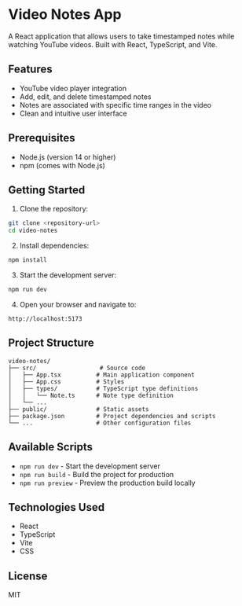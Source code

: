 # Video Notes App

A React application that allows users to take timestamped notes while watching YouTube videos. Built with React, TypeScript, and Vite.

## Features

- YouTube video player integration
- Add, edit, and delete timestamped notes
- Notes are associated with specific time ranges in the video
- Clean and intuitive user interface

## Prerequisites

- Node.js (version 14 or higher)
- npm (comes with Node.js)

## Getting Started

1. Clone the repository:
```bash
git clone <repository-url>
cd video-notes
```

2. Install dependencies:
```bash
npm install
```

3. Start the development server:
```bash
npm run dev
```

4. Open your browser and navigate to:
```
http://localhost:5173
```

## Project Structure

```
video-notes/
├── src/                  # Source code
│   ├── App.tsx          # Main application component
│   ├── App.css          # Styles
│   ├── types/           # TypeScript type definitions
│   │   └── Note.ts      # Note type definition
│   └── ...
├── public/              # Static assets
├── package.json         # Project dependencies and scripts
└── ...                  # Other configuration files
```

## Available Scripts

- `npm run dev` - Start the development server
- `npm run build` - Build the project for production
- `npm run preview` - Preview the production build locally

## Technologies Used

- React
- TypeScript
- Vite
- CSS

## License

MIT
